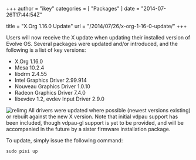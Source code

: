 +++
author = "ikey"
categories = [
"Packages"
]
date =  "2014-07-26T17:44:54Z"

title = "X.Org 1.16.0 Update"
url = "/2014/07/26/x-org-1-16-0-update/"
+++

Users will now receive the X update when updating their installed version of Evolve OS. Several packages were updated and/or introduced, and the following is a 
list of key versions:
<!--more-->
* X.Org 1.16.0
* Mesa 10.2.4
* libdrm 2.4.55
* Intel Graphics Driver 2.99.914
* Nouveau Graphics Driver 1.0.10
* Radeon Graphics Driver 7.4.0
* libevdev 1.2, evdev Input Driver 2.9.0

![relimg](https://solus-project.com/release_images/xorg.png)
All drivers were updated where possible (newest versions existing) or rebuilt against the new X version. Note that initial vdpau support has been included, 
though vdpau-gl support is yet to be provided, and will be accompanied in the future by a sister firmware installation package.

To update, simply issue the following command:

```
sudo pisi up
```